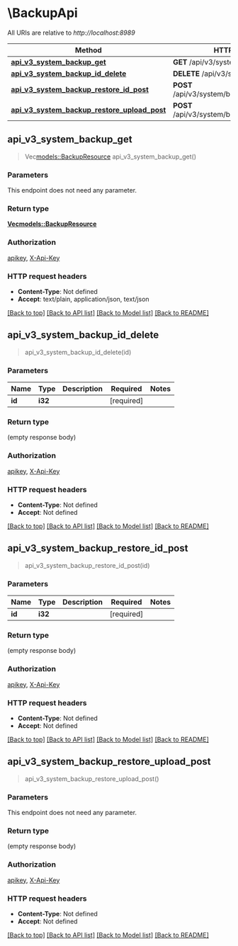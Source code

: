 # \BackupApi

All URIs are relative to *http://localhost:8989*

Method | HTTP request | Description
------------- | ------------- | -------------
[**api_v3_system_backup_get**](BackupApi.md#api_v3_system_backup_get) | **GET** /api/v3/system/backup | 
[**api_v3_system_backup_id_delete**](BackupApi.md#api_v3_system_backup_id_delete) | **DELETE** /api/v3/system/backup/{id} | 
[**api_v3_system_backup_restore_id_post**](BackupApi.md#api_v3_system_backup_restore_id_post) | **POST** /api/v3/system/backup/restore/{id} | 
[**api_v3_system_backup_restore_upload_post**](BackupApi.md#api_v3_system_backup_restore_upload_post) | **POST** /api/v3/system/backup/restore/upload | 



## api_v3_system_backup_get

> Vec<models::BackupResource> api_v3_system_backup_get()


### Parameters

This endpoint does not need any parameter.

### Return type

[**Vec<models::BackupResource>**](BackupResource.md)

### Authorization

[apikey](../README.md#apikey), [X-Api-Key](../README.md#X-Api-Key)

### HTTP request headers

- **Content-Type**: Not defined
- **Accept**: text/plain, application/json, text/json

[[Back to top]](#) [[Back to API list]](../README.md#documentation-for-api-endpoints) [[Back to Model list]](../README.md#documentation-for-models) [[Back to README]](../README.md)


## api_v3_system_backup_id_delete

> api_v3_system_backup_id_delete(id)


### Parameters


Name | Type | Description  | Required | Notes
------------- | ------------- | ------------- | ------------- | -------------
**id** | **i32** |  | [required] |

### Return type

 (empty response body)

### Authorization

[apikey](../README.md#apikey), [X-Api-Key](../README.md#X-Api-Key)

### HTTP request headers

- **Content-Type**: Not defined
- **Accept**: Not defined

[[Back to top]](#) [[Back to API list]](../README.md#documentation-for-api-endpoints) [[Back to Model list]](../README.md#documentation-for-models) [[Back to README]](../README.md)


## api_v3_system_backup_restore_id_post

> api_v3_system_backup_restore_id_post(id)


### Parameters


Name | Type | Description  | Required | Notes
------------- | ------------- | ------------- | ------------- | -------------
**id** | **i32** |  | [required] |

### Return type

 (empty response body)

### Authorization

[apikey](../README.md#apikey), [X-Api-Key](../README.md#X-Api-Key)

### HTTP request headers

- **Content-Type**: Not defined
- **Accept**: Not defined

[[Back to top]](#) [[Back to API list]](../README.md#documentation-for-api-endpoints) [[Back to Model list]](../README.md#documentation-for-models) [[Back to README]](../README.md)


## api_v3_system_backup_restore_upload_post

> api_v3_system_backup_restore_upload_post()


### Parameters

This endpoint does not need any parameter.

### Return type

 (empty response body)

### Authorization

[apikey](../README.md#apikey), [X-Api-Key](../README.md#X-Api-Key)

### HTTP request headers

- **Content-Type**: Not defined
- **Accept**: Not defined

[[Back to top]](#) [[Back to API list]](../README.md#documentation-for-api-endpoints) [[Back to Model list]](../README.md#documentation-for-models) [[Back to README]](../README.md)

